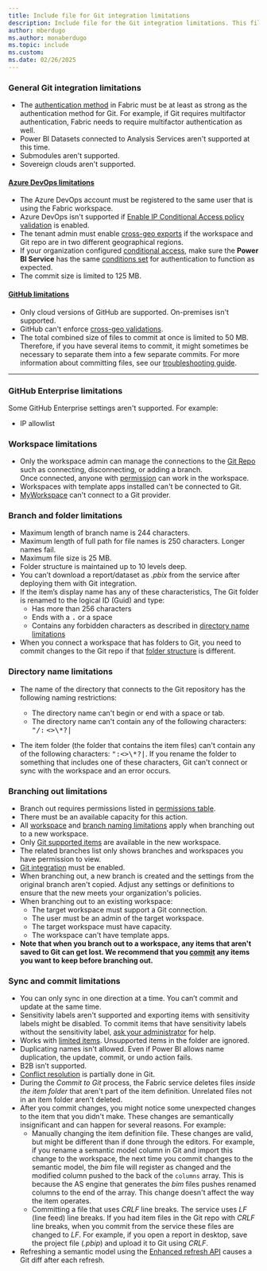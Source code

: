 ```yaml
---
title: Include file for Git integration limitations
description: Include file for the Git integration limitations. This file is referenced in this repo and also in an article in the Power BI repo.
author: mberdugo
ms.author: monaberdugo
ms.topic: include
ms.custom: 
ms.date: 02/26/2025
---
```


### General Git integration limitations

- The [authentication method](/entra/identity/authentication/concept-authentication-methods-manage#authentication-methods-policy) in Fabric must be at least as strong as the authentication method for Git. For example, if Git requires multifactor authentication, Fabric needs to require multifactor authentication as well.
- Power BI Datasets connected to Analysis Services aren't supported at this time.
- Submodules aren't supported.
- Sovereign clouds aren't supported.

#### [Azure DevOps limitations](#tab/azure-devops)

- The Azure DevOps account must be registered to the same user that is using the Fabric workspace.
- Azure DevOps isn't supported if [Enable IP Conditional Access policy validation](/azure/devops/organizations/accounts/change-application-access-policies#cap-support-on-azure-devops) is enabled.
- The tenant admin must enable [cross-geo exports](/fabric/admin/git-integration-admin-settings#users-can-export-items-to-git-repositories-in-other-geographical-locations-preview) if the workspace and Git repo are in two different geographical regions.
- If your organization configured [conditional access](/appcenter/general/configuring-aad-conditional-access), make sure the **Power BI Service** has the same [conditions set](/fabric/security/security-conditional-access) for authentication to function as expected.
- The commit size is limited to 125 MB.

#### [GitHub limitations](#tab/github)

- Only cloud versions of GitHub are supported. On-premises isn't supported.
- GitHub can't enforce [cross-geo validations](/fabric/admin/git-integration-admin-settings#users-can-export-items-to-git-repositories-in-other-geographical-locations-preview).
- The total combined size of files to commit at once is limited to 50 MB. Therefore, if you have several items to commit, it might sometimes be necessary to separate them into a few separate commits. For more information about committing files, see our [troubleshooting guide](/fabric/cicd/troubleshoot-cicd#maximum-commit-size-exceeded).

---

### GitHub Enterprise limitations

Some GitHub Enterprise settings aren't supported. For example:

- IP allowlist

### Workspace limitations

- Only the workspace admin can manage the connections to the [Git Repo](/azure/devops/repos/get-started) such as connecting, disconnecting, or adding a branch.  
  Once connected, anyone with [permission](/fabric/cicd/git-integration/git-integration-process#permissions) can work in the workspace.
- Workspaces with template apps installed can't be connected to Git.
- [MyWorkspace](../../admin/portal-workspaces.md#govern-my-workspaces) can't connect to a Git provider.

### Branch and folder limitations

- Maximum length of branch name is 244 characters.
- Maximum length of full path for file names is 250 characters. Longer names fail.
- Maximum file size is 25 MB.
- Folder structure is maintained up to 10 levels deep.
- You can’t download a report/dataset as *.pbix* from the service after deploying them with Git integration.
- If the item’s display name has any of these characteristics, The Git folder is renamed to the logical ID (Guid) and type:
  - Has more than 256 characters
  - Ends with a <kbd>.</kbd> or a space
  - Contains any forbidden characters as described in [directory name limitations](#directory-name-limitations)
- When you connect a workspace that has folders to Git, you need to commit changes to the Git repo if that [folder structure](../git-integration/git-integration-process.md#folders) is different.

### Directory name limitations

- The name of the directory that connects to the Git repository has the following naming restrictions:

  - The directory name can't begin or end with a space or tab.
  - The directory name can't contain any of the following characters: <kbd>"</kbd><kbd>/</kbd><kbd>:</kbd> <kbd><</kbd><kbd>></kbd><kbd>\\</kbd><kbd>*</kbd><kbd>?</kbd><kbd>|</kbd>

- The item folder (the folder that contains the item files) can't contain any of the following characters: <kbd>"</kbd><kbd>:</kbd><kbd><</kbd><kbd>></kbd><kbd>\\</kbd><kbd>*</kbd><kbd>?</kbd><kbd>|</kbd>. If you rename the folder to something that includes one of these characters, Git can't connect or sync with the workspace and an error occurs.

### Branching out limitations

- Branch out requires permissions listed in [permissions table](/fabric/cicd/git-integration/git-integration-process#fabric-permissions-needed-for-common-operations).
- There must be an available capacity for this action.
- All [workspace](#workspace-limitations) and [branch naming limitations](#branch-and-folder-limitations) apply when branching out to a new workspace.
- Only [Git supported items](/fabric/cicd/git-integration/intro-to-git-integration#supported-items) are available in the new workspace.
- The related branches list only shows branches and workspaces you have permission to view.
- [Git integration](/fabric/admin/git-integration-admin-settings) must be enabled.
- When branching out, a new branch is created and the settings from the original branch aren't copied. Adjust any settings or definitions to ensure that the new meets your organization's policies.
- When branching out to an existing workspace:
  - The target workspace must support a Git connection.
  - The user must be an admin of the target workspace.
  - The target workspace must have capacity.
  - The workspace can't have template apps.
- **Note that when you branch out to a workspace, any items that aren't saved to Git can get lost. We recommend that you [commit](/fabric/cicd/git-integration/git-integration-process#commit-to-git) any items you want to keep before branching out.**

### Sync and commit limitations

- You can only sync in one direction at a time. You can’t commit and update at the same time.
- Sensitivity labels aren't supported and exporting items with sensitivity labels might be disabled. To commit items that have sensitivity labels without the sensitivity label, [ask your administrator](/fabric/admin/git-integration-admin-settings#users-can-export-workspace-items-with-applied-sensitivity-labels-to-git-repositories-preview) for help.
- Works with [limited items](/fabric/cicd/git-integration/intro-to-git-integration#supported-items). Unsupported items in the folder are ignored.
- Duplicating names isn't allowed. Even if Power BI allows name duplication, the update, commit, or undo action fails.
- B2B isn’t supported.
- [Conflict resolution](/fabric/cicd/git-integration/conflict-resolution) is partially done in Git.
- During the *Commit to Git* process, the Fabric service deletes files *inside the item folder* that aren't part of the item definition. Unrelated files not in an item folder aren't deleted.
- After you commit changes, you might notice some unexpected changes to the item that you didn't make. These changes are semantically insignificant and can happen for several reasons. For example:
  - Manually changing the item definition file. These changes are valid, but might be different than if done through the editors. For example, if you rename a semantic model column in Git and import this change to the workspace, the next time you commit changes to the semantic model, the *bim* file will register as changed and the modified column pushed to the back of the `columns` array. This is because the AS engine that generates the *bim* files pushes renamed columns to the end of the array. This change doesn't affect the way the item operates.
  - Committing a file that uses *CRLF* line breaks. The service uses *LF* (line feed) line breaks. If you had item files in the Git repo with *CRLF* line breaks, when you commit from the service these files are changed to *LF*. For example, if you open a report in desktop, save the project file (*.pbip*) and upload it to Git using *CRLF*.
- Refreshing a semantic model using the [Enhanced refresh API](/power-bi/connect-data/asynchronous-refresh) causes a Git diff after each refresh.
